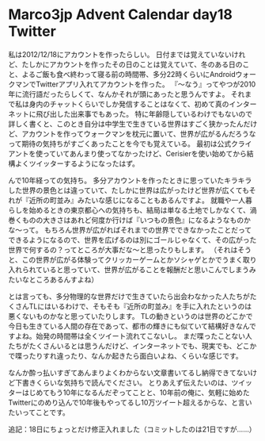 # Marco3jp Advent Calendar day18 Twitter

私は2012/12/18にアカウントを作ったらしい。
日付までは覚えていないけれど、たしかにアカウントを作ったその日のことは覚えていて、冬のある日のこと、よるご飯も食べ終わって寝る前の時間帯、多分22時くらいにAndroidウォークマンでTwitterアプリ入れてアカウントを作った。
『〜なう』ってやつが2010年に流行語だったらしくて、なんかそれが頭にあったと思うんですよ。
それまで私は身内のチャットくらいでしか発信することはなくて、初めて真のインターネットに飛び出した出来事でもあった。
特に年齢隠しているわけでもないので詳しく書くと、このとき自分は中学生で生きている世界はすごく狭かったんだけど、アカウントを作ってウォークマンを枕元に置いて、世界が広がるんだろうなって期待の気持ちがすごくあったことを今でも覚えている。
最初は公式クライアントを使っていてあんまり使ってなかったけど、Cerisierを使い始めてから結構よくツイッターするようになったはず。

んで10年経っての気持ち。
多分アカウントを作ったときに思っていたキラキラした世界の景色とは違っていて、たしかに世界は広がったけど世界が広くてもそれが『近所の町並み』みたいな感じになることもあるんですよ。 
就職や一人暮らしを始めるときの東京都心への気持ちも、結局は単なる土地でしかなくて、渦巻くものの大きさはあれど何度か行けば『いつもの景色』になるようなものかな〜って。
もちろん世界が広がればそれまでの世界でできなかったことだってできるようになるので、世界を広げるのは別にゴールじゃなくて、その広がった世界で何するの？ってところが大事だな〜と思ったりもします。
（それはそうと、この世界が広がる体験ってクリッカーゲームとかソシャゲとかでうまく取り入れられていると思っていて、世界が広がることを報酬だと思いこんでしまうみたいなところあるんすよね）

とは言っても、多分物理的な世界だけで生きていたら出会わなかった人たちがたくさんTLにはいるわけで、そもそも『近所の町並み』を手に入れたというのは悪くないものかなと思っていたりします。
TLの動きというのは世界のどこかで今日も生きている人間の存在であって、都市の輝きにも似ていて結構好きなんですよね。始発の時間帯は全くツイート流れてこないし。
まだ喋ったことない人たちがたくさんいるとは思うんだけど、インターネットでも、現実でも、どこかで喋ったりすれ違ったり、なんか起きたら面白いよね、くらいな感じです。

なんか酔っ払いすぎてあんまりよくわからない文章書いてるし納得できてないけど下書きくらいな気持ちで読んでください。
とりあえず伝えたいのは、ツイッターはじめてもう10年になるんだぞってことと、10年前の俺に、気軽に始めたTwitterにのめり込んで10年後もやってるし10万ツイート超えるからな、と言いたいってことです。

追記：18日にちょっとだけ修正入れました（コミットしたのは21日ですが……）